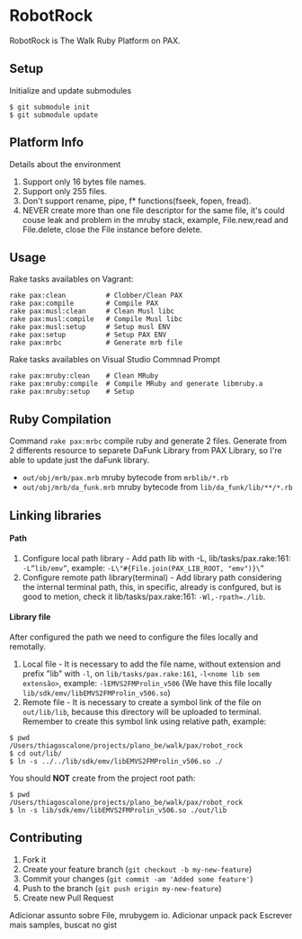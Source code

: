 # RobotRock

RobotRock is The Walk Ruby Platform on PAX.

## Setup

Initialize and update submodules

	$ git submodule init
	$ git submodule update

## Platform Info

Details about the environment

1. Support only 16 bytes file names.
2. Support only 255 files.
3. Don't support rename, pipe, f* functions(fseek, fopen, fread).
4. NEVER create more than one file descriptor for the same file, it's could couse leak and problem in the mruby stack, example, File.new,read and File.delete, close the File instance before delete.    
	
	
## Usage
Rake tasks availables on Vagrant:

	rake pax:clean          # Clobber/Clean PAX
	rake pax:compile        # Compile PAX
	rake pax:musl:clean     # Clean Musl libc
	rake pax:musl:compile   # Compile Musl libc
	rake pax:musl:setup     # Setup musl ENV
	rake pax:setup          # Setup PAX ENV
	rake pax:mrbc           # Generate mrb file
	
Rake tasks availables on Visual Studio Commnad Prompt

	rake pax:mruby:clean    # Clean MRuby
	rake pax:mruby:compile  # Compile MRuby and generate libmruby.a
	rake pax:mruby:setup    # Setup

## Ruby Compilation

Command `rake pax:mrbc` compile ruby and generate 2 files. Generate from 2 differents resource to separete DaFunk Library from PAX Library, so I're able to update just the daFunk library.

 - `out/obj/mrb/pax.mrb` mruby bytecode from `mrblib/*.rb`
 - `out/obj/mrb/da_funk.mrb` mruby bytecode from `lib/da_funk/lib/**/*.rb`
 

## Linking libraries

#### Path

1. Configure local path library - Add path lib with -L, lib/tasks/pax.rake:161: `-L”lib/emv”`, example: `-L\"#{File.join(PAX_LIB_ROOT, "emv")}\”`
2. Configure remote path library(terminal) - Add library path considering the internal terminal path, this, in specific, already is confgured, but is good to metion, check it lib/tasks/pax.rake:161: `-Wl,-rpath=./lib`.

#### Library file

After configured the path we need to configure the files locally and remotally.

1. Local file - It is necessary to add the file name, without extension and prefix "lib" with `-l`, on `lib/tasks/pax.rake:161`, `-l<nome lib sem extensão>`, example: `-lEMVS2FMProlin_v506` (We have this file locally `lib/sdk/emv/libEMVS2FMProlin_v506.so`)
2. Remote file - It is necessary to create a symbol link of the file on `out/lib/lib`, because this directory will be uploaded to terminal. Remember to create this symbol link using relative path, example:

```
$ pwd
/Users/thiagoscalone/projects/plano_be/walk/pax/robot_rock
$ cd out/lib/
$ ln -s ../../lib/sdk/emv/libEMVS2FMProlin_v506.so ./
```

You should **NOT** create from the project root path:

```
$ pwd
/Users/thiagoscalone/projects/plano_be/walk/pax/robot_rock
$ ln -s lib/sdk/emv/libEMVS2FMProlin_v506.so ./out/lib
```

## Contributing

1. Fork it
2. Create your feature branch (`git checkout -b my-new-feature`)
3. Commit your changes (`git commit -am 'Added some feature'`)
4. Push to the branch (`git push origin my-new-feature`)
5. Create new Pull Request


Adicionar assunto sobre File, mrubygem io.
Adicionar unpack pack
Escrever mais samples, buscat no gist